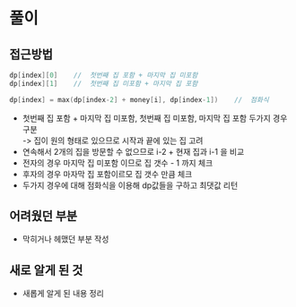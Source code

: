 # 풀이

## 접근방법

```go
dp[index][0]    //  첫번째 집 포함 + 마지막 집 미포함
dp[index][1]    //  첫번째 집 미포함 + 마지막 집 포함

dp[index] = max(dp[index-2] + money[i], dp[index-1])    //  점화식
```

- 첫번째 집 포함 + 마지막 집 미포함, 첫번째 집 미포함, 마지막 집 포함 두가지 경우 구분<br/>
  -> 집이 원의 형태로 있으므로 시작과 끝에 있는 집 고려
- 연속해서 2개의 집을 방문할 수 없으므로 i-2 + 현재 집과 i-1 을 비교
- 전자의 경우 마지막 집 미포함 이므로 집 갯수 - 1 까지 체크
- 후자의 경우 마자막 집 포함이르모 집 갯수 만큼 체크
- 두가지 경우에 대해 점화식을 이용해 dp값들을 구하고 최댓값 리턴

## 어려웠던 부분

- 막히거나 헤맸던 부분 작성

## 새로 알게 된 것

- 새롭게 알게 된 내용 정리
